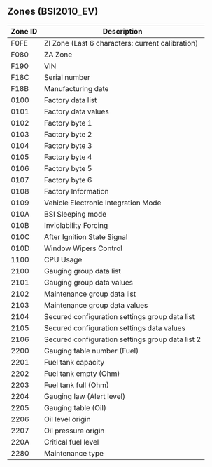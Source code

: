 ## Zones (BSI2010_EV)

| Zone ID | Description |
|--|--|
| F0FE | ZI Zone (Last 6 characters: current calibration) |
| F080 | ZA Zone |
| F190 | VIN |
| F18C | Serial number |
| F18B | Manufacturing date |
| 0100 | Factory data list |
| 0101 | Factory data values |
| 0102 | Factory byte 1 |
| 0103 | Factory byte 2 |
| 0104 | Factory byte 3 |
| 0105 | Factory byte 4 |
| 0106 | Factory byte 5 |
| 0107 | Factory byte 6 |
| 0108 | Factory Information |
| 0109 | Vehicle Electronic Integration Mode |
| 010A | BSI Sleeping mode |
| 010B | Inviolability Forcing |
| 010C | After Ignition State Signal |
| 010D | Window Wipers Control |
| 1100 | CPU Usage |
| 2100 | Gauging group data list |
| 2101 | Gauging group data values |
| 2102 | Maintenance group data list |
| 2103 | Maintenance group data values |
| 2104 | Secured configuration settings group data list |
| 2105 | Secured configuration settings data values |
| 2106 | Secured configuration settings group data list 2 |
| 2200 | Gauging table number (Fuel) |
| 2201 | Fuel tank capacity |
| 2202 | Fuel tank empty (Ohm) |
| 2203 | Fuel tank full (Ohm) |
| 2204 | Gauging law (Alert level) |
| 2205 | Gauging table (Oil) |
| 2206 | Oil level origin |
| 2207 | Oil pressure origin |
| 220A | Critical fuel level |
| 2280 | Maintenance type |

